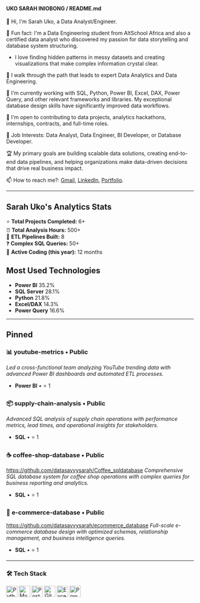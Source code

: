 #### UKO SARAH INIOBONG / README.md

👋 Hi, I'm Sarah Uko, a Data Analyst/Engineer.

🌟 Fun fact: I'm a Data Engineering student from AltSchool Africa and also a certified data analyst who discovered my passion for data storytelling and database system structuring.
- I love finding hidden patterns in messy datasets and creating visualizations that make complex information crystal clear.

🚀 I walk through the path that leads to expert Data Analytics and Data Engineering.

🔧 I'm currently working with SQL, Python, Power BI, Excel, DAX, Power Query, and other relevant frameworks and libraries. My exceptional database design skills have significantly improved data workflows.

💼 I'm open to contributing to data projects, analytics hackathons, internships, contracts, and full-time roles.

🎯 Job Interests: Data Analyst, Data Engineer, BI Developer, or Database Developer.

🏆 My primary goals are building scalable data solutions, creating end-to-end data pipelines, and helping organizations make data-driven decisions that drive real business impact.

📫 How to reach me?: [Gmail](mailto:ukosarahiniobong@gmail.com), [LinkedIn](https://linkedin.com/in/yourprofile), [Portfolio](https://bit.ly/sarahukoportfolio).

---

## Sarah Uko's Analytics Stats

⭐ **Total Projects Completed:** 6+  
⏰ **Total Analysis Hours:** 500+  
🔄 **ETL Pipelines Built:** 8  
❓ **Complex SQL Queries:** 50+  
📅 **Active Coding (this year):** 12 months

## Most Used Technologies

- **Power BI** 35.2%
- **SQL Server** 28.1%
- **Python** 21.8%
- **Excel/DAX** 14.3%
- **Power Query** 16.6%

---

## Pinned

### 📊 **youtube-metrics** • Public
*Led a cross-functional team analyzing YouTube trending data with advanced Power BI dashboards and automated ETL processes.*
- **Power BI** • ⭐ 1

### 📦 **supply-chain-analysis** • Public  
*Advanced SQL analysis of supply chain operations with performance metrics, lead times, and operational insights for stakeholders.*
- **SQL** • ⭐ 1

### ☕ **coffee-shop-database** • Public
https://github.com/datasavvysarah/Coffee_sqldatabase
*Comprehensive SQL database system for coffee shop operations with complex queries for business reporting and analytics.*
- **SQL** • ⭐ 1

### 🛒 **e-commerce-database** • Public
https://github.com/datasavvysarah/ecommerce_database
*Full-scale e-commerce database design with optimized schemas, relationship management, and business intelligence queries.*
- **SQL** • ⭐ 1
---

### 🛠️ Tech Stack
<p align="left">
  <img src="https://cdn.jsdelivr.net/gh/devicons/devicon/icons/python/python-original.svg" height="30" alt="Python" />
  <img src="https://cdn.jsdelivr.net/gh/devicons/devicon/icons/mysql/mysql-original-wordmark.svg" height="30" alt="MySQL" />
  <img src="https://cdn.jsdelivr.net/gh/devicons/devicon/icons/postgresql/postgresql-original.svg" height="30" alt="PostgreSQL" />
  <img src="https://cdn.jsdelivr.net/gh/devicons/devicon/icons/git/git-original.svg" height="30" alt="Git" />
  <img src="https://img.icons8.com/color/48/000000/microsoft-excel-2019--v1.png" height="30" alt="Excel" />
  <img src="https://img.icons8.com/color/48/000000/power-bi.png" height="30" alt="Power BI" />
</p>
